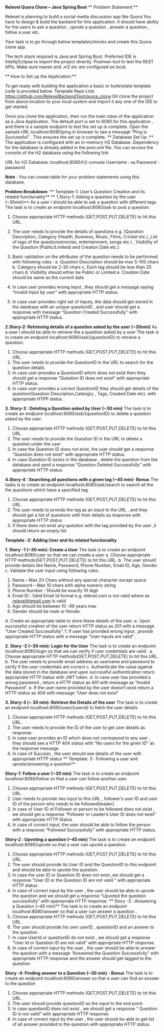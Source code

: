 **Relevel Quora Clone – Java Spring Boot**
**
Problem Statement:**

Relevel is planning to build a social media discussion app like Quora.You have to design & build the backend for this application. It should have ability for the users to ask a question , upvote a question , answer a question , follow  a user etc.

Your task is to go through below templates/stories and create this Quora clone app.

The tech stack required is Java and Spring Boot. Preferred IDE is Intellij/Eclipse to import the project directly. Postman tool to test the REST APIs. Make sure maven and .m2 etc are configured on local.

**
How to Set up the Application:**

To get ready with building the application a basic or boilerplate template code is provided below.
Template Repo Link: https://github.com/RelevelBackendTest/quora_clone
Git clone the project from above location to your local system and import it any one of the IDE to get started.
  
Once you clone the application, then run the main class of the application  as a Java Application. The default port is set to 8080 for this application , and there is a sample endpoint to test the set up is complete. Open the sample URL localhost:8080\ping in browser to see a message “Ping is Successful” . This ensures the set up is complete.
**
Database Set Up :**
The application is configured with an in-memory H2 Database .Dependency for the database is already added in the pom.xml file. You can access the console of the H2 database using the following link 

URL for H2 Database: localhost:8080/h2-console
Username : sa
Password : password

**Note** : You can create table for your problem statements using this database.

**Problem Breakdown:**
**
Template-1: User’s Question Creation and its related functionality**
**
1.Story-1: Asking a question by the user (~30min)**
 As a user I should be able to ask a question with different tags.
      The task is to create an endpoint localhost:8080/ask to post a question.
1.	Choose appropriate HTTP methods (GET,POST,PUT,DELETE) to hit this URL.
2.	The user needs to provide the details of questions e.g. (Question Description, Category (Health, Business, Music, Films, Cricket etc.) ,List of tags of the questions(movies, entertainment, songs etc.) , Visibility of the Question (Public/Limited) and Creation Date etc.)
3.	Basic validation on the attributes of the question needs to be performed with following rules : 
a. Question Description should be max 5-100 chars
b. Category should be 2-30 chars
c. Each tag should be less than 20 chars
d. Visibility should either be Public or Limited
e. Creation Date should be same as the current date

4.	In case user provides wrong input , they should get a message saying “Invalid Input by user” with appropriate HTTP status.
5.	In case user provides right set of inputs, the data should get stored in the database with an unique questionID , and user should get a response with message “Question Created Successfully” with appropriate HTTP status.

**2.Story-2: Retrieving details of a question asked by the user (~30min)**
 As a user I should be able to retrieve the a question asked by a user
      The task is to create an endpoint localhost:8080/ask/{questionID} to retrieve a question.
1.	Choose appropriate HTTP methods (GET,POST,PUT,DELETE) to hit this URL.
2.	The user needs to provide the QuestionID in the URL to search for the question details
3.	In case user provides a QuestionID which does not exist then they should get a response “Question ID does not exist” with appropriate HTTP status.
4.	In case user provides a correct QuestionID they should get details of the question(Question Description,Cateogry , Tags, Created Date etc). with appropriate HTPP status.






**3. Story-3 : Deleting a Question asked by User (~30 min)**
The task is to create an endpoint localhost:8080/ask/{questionID} to delete  a question asked by the user.
1.	Choose appropriate HTTP methods (GET,POST,PUT,DELETE) to hit this URL.
2.	The user needs to provide the Question ID in the URL to delete a question under the user.
3.	In case the Question ID does not exist, the user should get a response “Question does not exist” with appropriate HTTP status.
4.	In case Question ID exists in the database , delete the question from the database and send a response “Question Deleted Successfully” with appropriate HTTP status.

**4.Story-4 : Searching all questions with a given tag (~45 min)- Bonus**
The tasks is to create an endpoint localhost:8080/ask/search to search all the the questions which have a specified tag.
1.	Choose appropriate HTTP methods (GET,POST,PUT,DELETE) to hit this URL.
2.	The user needs to provide the tag as an input to the URL , and they should get a list of questions with their details as response with appropriate HTTP status
3.	If there does not exist any question with the tag provided by the user ,it should return an empty list


**Template -2: Adding User and its related functionality**

**1.	Story -1 (~30 min): Create a User**
      The task is to create an endpoint localhost:8080/user so that we can create a user 
a.	Choose appropriate HTTP methods(GET,POST,PUT,DELETE) to hit this URL.
b.	The user should provide details like Name, Password, Phone Number, Email ID, Age, Gender.
c.	Validate the user input using following rules .
1.	Name – Max 20 Chars without any special character except space
2.	Password – Max 10 chars with alpha numeric string
3.	Phone Number : Should be exactly 10 digit
4.	Email ID : Valid Email Id format e.g. relevel.com is not valid where as relevel@gmail.com is valid 
5.	Age should be between 10 -99 years max
6.	Gender should be male or female.

d.	 Create an appropriate table to store these details of the user.
e.	Upon successful creation of the user return HTTP status as 201 with a message “User Created Successfully”.
f.	If user has provided wrong input , provide appropriate HTTP status with a message “User inputs are valid” .


**2.	Story -2 (~30 min): Login for the User**
      The task is to create an endpoint localhost:8080/login so that we can verify if user credentials are valid .
a.	Choose appropriate HTTP methods(GET,POST,PUT,DELETE) to hit this URL.
b. The user needs to provide email address as username and password to verify if the user credentials are correct
c. Authenticate the value against the data stored in the database and upon successful authentication return appropriate HTTP status with JWT token.
d. In case user has provided a wrong password , return a HTTP status as 401 with message as “Invalid Password”.
e. If the user name provided by the user doesn’t exist return a HTTP status as 404 with message “User does not exist”


**3.	Story-3 (~ 30 min): Retrieve the Details of the user**
The task is to create an endpoint localhost:8080/user/{userid}  to fetch the user details 
1.	Choose appropriate HTTP methods (GET,POST,PUT,DELETE) to hit this URL.
2.	The user needs to provide the ID of the user to get user details as  response.
3.	In case user provides an ID which does not correspond to any user , they should see a HTTP 404 status with “No users for the given ID” as the response message.
4.	In case of Success , the user should see details of the user with appropriate HTTP status
**
Template: 3 : Following a user and upvote/answering a question**

**Story-1: Follow a user (~30 min)**
The task is to create an endpoint localhost:8080/follow so that a user can follow another user.
1.	Choose appropriate HTTP methods (GET,POST,PUT,DELETE) to hit this URL.
2.	User needs to provide two input to this URL , follower’s user ID and user ID of the person who needs to be followed(leader).
3.	In case of User ID  of Follower or person to be followed does not exist , we should get a response “Follower or Leader’s User ID does not exist” with appropriate HTTP Status. 
4.	In case of correct input, the user should be able to follow the person  with a response “Followed Successfully” with appropriate HTTP status.




**Story-2 : Upvoting a  question (~45 min)**
The task is to create an endpoint localhost:8080/upvote so that a user can upvote a question.

1.	Choose appropriate HTTP methods (GET,POST,PUT,DELETE) to hit this URL.
2.	The user should provide its User ID and the QuestionID to this endpoint and should be able to upvote the question.
3.	In case the user ID or Question ID does not exist  ,we should get a response “User ID or the Question ID are not valid ” with appropriate HTTP status
4.	In case of correct input by the user , the user should be able to upvote the question and we should get a response “Upvoted the question successfully” with appropriate HTTP response.
**
Story -3 : Answering a Question (~45 min)**
The task is to create an endpoint localhost:8080/answer so that a user can answer a question .
1.	Choose appropriate HTTP methods (GET,POST,PUT,DELETE) to hit this URL.
2.	The user should provide his own userID , questionID and an answer to the question .
3.	In case UserId  or questionID do not exist , we should get a response “User Id or Question ID are not valid” with  appropriate HTTP response.
4.	In case of correct input by the user , the user should be able to answer the question with a message “Answered the Question Successfully” with appropriate HTTP response and the answer should get tagged to the question.


**Story -4 :Finding answer to a  Question (~30 min) - Bonus**
The task is to create an endpoint localhost:8080/answer so that a user can find an answer to the question
1.	Choose appropriate HTTP methods (GET,POST,PUT,DELETE) to hit this URL.
2.	The user should provide questionID as the input to the end point.
3.	In case questionID does not exist , we should get a response “ Question ID is not valid” with  appropriate HTTP response.
4.	In case of correct input by the user , the user should be able to get list of all answer provided to the question with appropriate HTTP status.




